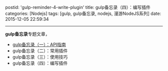 postid: 'gulp-reminder-4-write-plugin'
title: gulp备忘录（四）：编写插件
categories: [Nodejs]
tags: [gulp, gulp备忘录, nodejs, 漫游NodeJS系列]
date: 2015-12-05 22:59:34

---

**gulp备忘录**专题文章，

- [gulp备忘录（一）：API指南](http://gejiawen.github.io/2015/12/05/gulp-reminder-1-api/)
- gulp备忘录（二）：常用插件
- gulp备忘录（三）：使用技巧
- gulp备忘录（四）：编写插件




